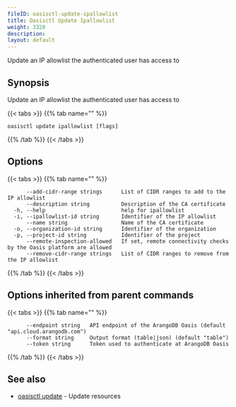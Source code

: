 ```yaml
---
fileID: oasisctl-update-ipallowlist
title: Oasisctl Update Ipallowlist
weight: 3320
description: 
layout: default
---
```

Update an IP allowlist the authenticated user has access to

## Synopsis

Update an IP allowlist the authenticated user has access to

{{< tabs >}}
{{% tab name="" %}}
```
oasisctl update ipallowlist [flags]
```
{{% /tab %}}
{{< /tabs >}}

## Options

{{< tabs >}}
{{% tab name="" %}}
```
      --add-cidr-range strings      List of CIDR ranges to add to the IP allowlist
      --description string          Description of the CA certificate
  -h, --help                        help for ipallowlist
  -i, --ipallowlist-id string       Identifier of the IP allowlist
      --name string                 Name of the CA certificate
  -o, --organization-id string      Identifier of the organization
  -p, --project-id string           Identifier of the project
      --remote-inspection-allowed   If set, remote connectivity checks by the Oasis platform are allowed
      --remove-cidr-range strings   List of CIDR ranges to remove from the IP allowlist
```
{{% /tab %}}
{{< /tabs >}}

## Options inherited from parent commands

{{< tabs >}}
{{% tab name="" %}}
```
      --endpoint string   API endpoint of the ArangoDB Oasis (default "api.cloud.arangodb.com")
      --format string     Output format (table|json) (default "table")
      --token string      Token used to authenticate at ArangoDB Oasis
```
{{% /tab %}}
{{< /tabs >}}

## See also

* [oasisctl update]()	 - Update resources

